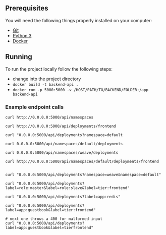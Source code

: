 ## Prerequisites

You will need the following things properly installed on your computer:

* [Git](http://git-scm.com/)
* [Python 3](https://www.python.org/)
* [Docker](https://www.docker.com/)

## Running

To run the project locally follow the following steps:

* change into the project directory
* `docker build -t backend-api .`
* `docker run -p 5000:5000 -v /HOST/PATH/TO/BACKEND/FOLDER:/app backend-api`


### Example endpoint calls
```
curl http://0.0.0.0:5000/api/namespaces

curl http://0.0.0.0:5000/api/deployments/frontend

curl "0.0.0.0:5000/api/deployments?namespace=default

curl 0.0.0.0:5000/api/namespaces/default/deployments

curl 0.0.0.0:5000/api/namespaces/weave/deployments

curl http://0.0.0.0:5000/api/namespaces/default/deployments/frontend


curl "0.0.0.0:5000/api/deployments?namespace=weave&namespace=default"

curl "0.0.0.0:5000/api/deployments?label=role:master&label=role:slave&label=tier:frontend"

curl "0.0.0.0:5000/api/deployments?label=app:redis"

curl "0.0.0.0:5000/api/deployments?label=app:guestbook&label=tier:frontend"

# next one throws a 400 for malformed input
curl "0.0.0.0:5000/api/deployments?label=app:guestbook&label=tierfrontend"
```
 